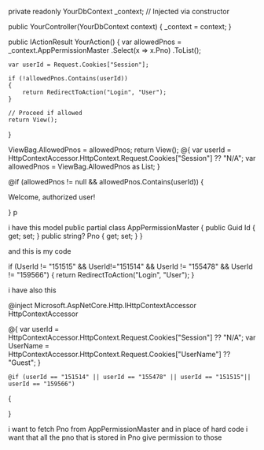 private readonly YourDbContext _context; // Injected via constructor

public YourController(YourDbContext context)
{
    _context = context;
}

public IActionResult YourAction()
{
    var allowedPnos = _context.AppPermissionMaster
                         .Select(x => x.Pno)
                         .ToList();

    var userId = Request.Cookies["Session"];

    if (!allowedPnos.Contains(userId))
    {
        return RedirectToAction("Login", "User");
    }

    // Proceed if allowed
    return View();
}

ViewBag.AllowedPnos = allowedPnos;
return View();
@{
    var userId = HttpContextAccessor.HttpContext.Request.Cookies["Session"] ?? "N/A";
    var allowedPnos = ViewBag.AllowedPnos as List<string>;
}

@if (allowedPnos != null && allowedPnos.Contains(userId))
{
    <p>Welcome, authorized user!</p>
}
p


i have this model 
 public partial class AppPermissionMaster
 {
     public Guid Id { get; set; }
     public string? Pno { get; set; }
 }

and this is my code 

if (UserId != "151515" && UserId!="151514" && UserId != "155478" && UserId != "159566")
{
    return RedirectToAction("Login", "User");
}


i have also this 

@inject Microsoft.AspNetCore.Http.IHttpContextAccessor HttpContextAccessor

@{
    var userId = HttpContextAccessor.HttpContext.Request.Cookies["Session"] ?? "N/A";
    var UserName = HttpContextAccessor.HttpContext.Request.Cookies["UserName"] ?? "Guest";
}


    @if (userId == "151514" || userId == "155478" || userId == "151515"|| userId == "159566")
{

}


i want to fetch Pno from AppPermissionMaster and in place of hard code i want that all the pno that is stored in Pno give permission to those
